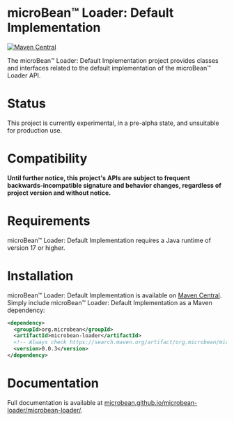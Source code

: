 # microBean™ Loader: Default Implementation

[![Maven Central](https://maven-badges.herokuapp.com/maven-central/org.microbean/microbean-loader/badge.svg)](https://maven-badges.herokuapp.com/maven-central/org.microbean/microbean-loader)

The microBean™ Loader: Default Implementation project provides classes
and interfaces related to the default implementation of the microBean™
Loader API.

# Status

This project is currently experimental, in a pre-alpha state, and
unsuitable for production use.

# Compatibility

**Until further notice, this project's APIs are subject to frequent
backwards-incompatible signature and behavior changes, regardless of
project version and without notice.**

# Requirements

microBean™ Loader: Default Implementation requires a Java runtime of
version 17 or higher.

# Installation

microBean™ Loader: Default Implementation is available on [Maven
Central](https://search.maven.org/).  Simply include microBean™
Loader: Default Implementation as a Maven dependency:

```xml
<dependency>
  <groupId>org.microbean</groupId>
  <artifactId>microbean-loader</artifactId>
  <!-- Always check https://search.maven.org/artifact/org.microbean/microbean-loader for up-to-date available versions. -->
  <version>0.0.3</version>
</dependency>
```

# Documentation

Full documentation is available at
[microbean.github.io/microbean-loader/microbean-loader/](https://microbean.github.io/microbean-loader/microbean-loader/).
